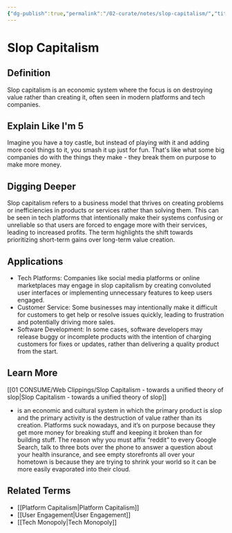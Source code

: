 ```yaml
---
{"dg-publish":true,"permalink":"/02-curate/notes/slop-capitalism/","title":"Slop Capitalism","tags":["slop-capitalism","capitalism","enshittification"]}
---
```


# Slop Capitalism 

## **Definition**  
Slop capitalism is an economic system where the focus is on destroying value rather than creating it, often seen in modern platforms and tech companies.

## **Explain Like I'm 5**  
Imagine you have a toy castle, but instead of playing with it and adding more cool things to it, you smash it up just for fun. That's like what some big companies do with the things they make - they break them on purpose to make more money.

## **Digging Deeper**
Slop capitalism refers to a business model that thrives on creating problems or inefficiencies in products or services rather than solving them. This can be seen in tech platforms that intentionally make their systems confusing or unreliable so that users are forced to engage more with their services, leading to increased profits. The term highlights the shift towards prioritizing short-term gains over long-term value creation.

## **Applications**  
- Tech Platforms: Companies like social media platforms or online marketplaces may engage in slop capitalism by creating convoluted user interfaces or implementing unnecessary features to keep users engaged.
- Customer Service: Some businesses may intentionally make it difficult for customers to get help or resolve issues quickly, leading to frustration and potentially driving more sales.
- Software Development: In some cases, software developers may release buggy or incomplete products with the intention of charging customers for fixes or updates, rather than delivering a quality product from the start.

## **Learn More**  
[[01 CONSUME/Web Clippings/Slop Capitalism - towards a unified theory of slop\|Slop Capitalism - towards a unified theory of slop]]
- is an economic and cultural system in which the primary product is slop and the primary activity is the destruction of value rather than its creation. Platforms suck nowadays, and it’s on purpose because they get more money for breaking stuff and keeping it broken than for building stuff. The reason why you must affix “reddit” to every Google Search, talk to three bots over the phone to answer a question about your health insurance, and see empty storefronts all over your hometown is because they are trying to shrink your world so it can be more easily evaporated into their cloud.

## **Related Terms**  
- [[Platform Capitalism\|Platform Capitalism]]
- [[User Engagement\|User Engagement]]
- [[Tech Monopoly\|Tech Monopoly]]